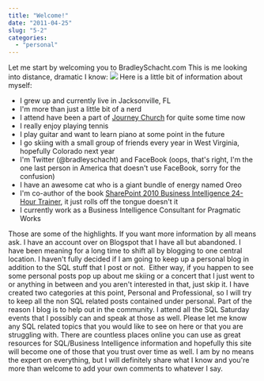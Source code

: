 ```yaml
---
title: "Welcome!"
date: "2011-04-25"
slug: "5-2"
categories: 
  - "personal"
---
```


Let me start by welcoming you to BradleySchacht.com This is me looking into distance, dramatic I know: ![](https://images.bradleyschacht.com/wp-content/uploads/2011/04/Brad.jpg) Here is a little bit of information about myself:

- I grew up and currently live in Jacksonville, FL
- I'm more than just a little bit of a nerd
- I attend have been a part of [Journey Church](http://www.journeychurch.org "Journey Church") for quite some time now
- I really enjoy playing tennis
- I play guitar and want to learn piano at some point in the future
- I go skiing with a small group of friends every year in West Virginia, hopefully Colorado next year
- I'm Twitter (@bradleyschacht) and FaceBook (oops, that's right, I'm the one last person in America that doesn't use FaceBook, sorry for the confusion)
- I have an awesome cat who is a giant bundle of energy named Oreo
- I'm co-author of the book [SharePoint 2010 Business Intelligence 24-Hour Trainer](http://www.amazon.com/SharePoint-Business-Intelligence-24-Hour-Trainer/dp/111802642X/ref=sr_1_1?ie=UTF8&s=books&qid=1302480896&sr=8-1 "SharePoint 2010 BI Trainer"), it just rolls off the tongue doesn't it
- I currently work as a Business Intelligence Consultant for Pragmatic Works

Those are some of the highlights. If you want more information by all means ask. I have an account over on Blogspot that I have all but abandoned. I have been meaning for a long time to shift all by blogging to one central location. I haven't fully decided if I am going to keep up a personal blog in addition to the SQL stuff that I post or not.  Either way, if you happen to see some personal posts pop up about me skiing or a concert that I just went to or anything in between and you aren't interested in that, just skip it. I have created two categories at this point, Personal and Professional, so I will try to keep all the non SQL related posts contained under personal. Part of the reason I blog is to help out in the community. I attend all the SQL Saturday events that I possibly can and speak at those as well. Please let me know any SQL related topics that you would like to see on here or that you are struggling with. There are countless places online you can use as great resources for SQL/Business Intelligence information and hopefully this site will become one of those that you trust over time as well. I am by no means the expert on everything, but I will definitely share what I know and you're more than welcome to add your own comments to whatever I say.
